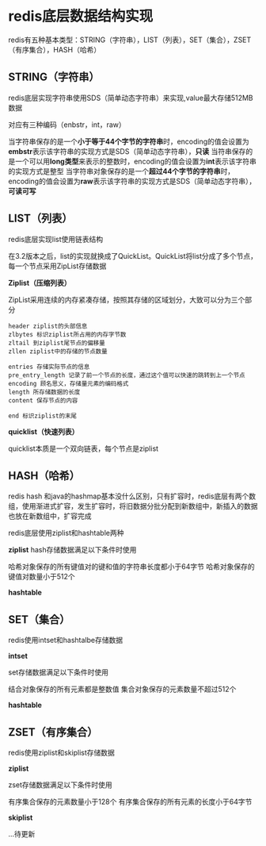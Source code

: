 # redis底层数据结构实现


redis有五种基本类型：STRING（字符串），LIST（列表），SET（集合），ZSET（有序集合），HASH（哈希）


## STRING（字符串）

redis底层实现字符串使用SDS（简单动态字符串）来实现,value最大存储512MB数据

对应有三种编码（enbstr，int，raw）

当字符串保存的是一个**小于等于44个字节的字符串**时，encoding的值会设置为**embstr**表示该字符串的实现方式是SDS（简单动态字符串），**只读**
当符串保存的是一个可以用**long类型**来表示的整数时，encoding的值会设置为**int**表示该字符串的实现方式是整型
当字符串对象保存的是一个**超过44个字节的字符串**时，encoding的值会设置为**raw**表示该字符串的实现方式是SDS（简单动态字符串），**可读可写**


## LIST（列表）

redis底层实现list使用链表结构

在3.2版本之后，list的实现就换成了QuickList。QuickList将list分成了多个节点，每一个节点采用ZipList存储数据

  **Ziplist（压缩列表）**
  
  ZipList采用连续的内存紧凑存储，按照其存储的区域划分，大致可以分为三个部分
  
    header ziplist的头部信息
    zlbytes 标识ziplist所占用的内存字节数
    zltail 到ziplist尾节点的偏移量
    zllen ziplist中的存储的节点数量

    entries 存储实际节点的信息
    pre_entry_length 记录了前一个节点的长度，通过这个值可以快速的跳转到上一个节点
    encoding 顾名思义，存储量元素的编码格式
    length 所存储数据的长度
    content 保存节点的内容

    end 标识ziplist的末尾
    
  **quicklist（快速列表）**
  
  quicklist本质是一个双向链表，每个节点是ziplist
  
  
## HASH（哈希）

redis hash 和java的hashmap基本没什么区别，只有扩容时，redis底层有两个数组，使用渐进式扩容，发生扩容时，将旧数据分批分配到新数组中，新插入的数据也放在新数组中，扩容完成

redis底层使用ziplist和hashtable两种

 **ziplist**
 hash存储数据满足以下条件时使用
 
  哈希对象保存的所有键值对的键和值的字符串长度都小于64字节
  哈希对象保存的键值对数量小于512个
  
  **hashtable**
  
  
## SET（集合）

redis使用intset和hashtalbe存储数据

**intset**

 set存储数据满足以下条件时使用
 
  结合对象保存的所有元素都是整数值
  集合对象保存的元素数量不超过512个
  
**hashtable**

## ZSET（有序集合）

redis使用ziplist和skiplist存储数据

**ziplist**

 zset存储数据满足以下条件时使用
 
  有序集合保存的元素数量小于128个
  有序集合保存的所有元素的长度小于64字节
  
**skiplist**

  ...待更新



  
    
    
